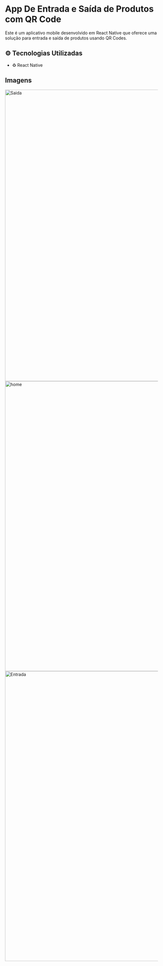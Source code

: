# App De Entrada e Saída de Produtos com QR Code

Este é um aplicativo mobile desenvolvido em React Native que oferece uma solução para entrada e saída de produtos usando QR Codes.

## ⚙️ Tecnologias Utilizadas
- ♻️ React Native

## Imagens


<img width="957" alt="Saida" src="https://github.com/user-attachments/assets/6ae90820-c649-4caf-a525-c8223a2b232d" />
<img width="952" alt="home" src="https://github.com/user-attachments/assets/85e64693-68c5-4de5-ba18-287dc16b65ed" />
<img width="952" alt="Entrada" src="https://github.com/user-attachments/assets/e614eeae-cd49-4f32-a367-c83e96d6ede1" />
